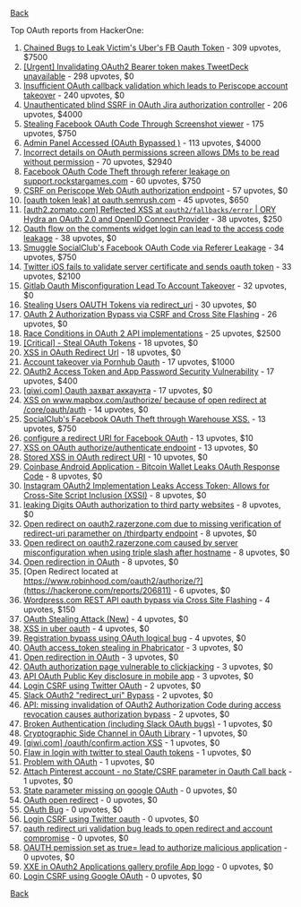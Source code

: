 [Back](../README.md)

Top OAuth reports from HackerOne:

1. [Chained Bugs to Leak Victim's Uber's FB Oauth Token](https://hackerone.com/reports/202781) - 309 upvotes, $7500
2. [[Urgent] Invalidating OAuth2 Bearer token makes TweetDeck unavailable](https://hackerone.com/reports/210779) - 298 upvotes, $0
3. [Insufficient OAuth callback validation which leads to Periscope account takeover](https://hackerone.com/reports/110293) - 240 upvotes, $0
4. [Unauthenticated blind SSRF in OAuth Jira authorization controller](https://hackerone.com/reports/398799) - 206 upvotes, $4000
5. [Stealing Facebook OAuth Code Through Screenshot viewer](https://hackerone.com/reports/488269) - 175 upvotes, $750
6. [Admin Panel Accessed (OAuth Bypassed )](https://hackerone.com/reports/294911) - 113 upvotes, $4000
7. [Incorrect details on OAuth permissions screen allows DMs to be read without permission](https://hackerone.com/reports/434763) - 70 upvotes, $2940
8. [Facebook OAuth Code Theft through referer leakage on support.rockstargames.com](https://hackerone.com/reports/482743) - 60 upvotes, $750
9. [CSRF on Periscope Web OAuth authorization endpoint](https://hackerone.com/reports/215381) - 57 upvotes, $0
10. [[oauth token leak] at oauth.semrush.com](https://hackerone.com/reports/314814) - 45 upvotes, $650
11. [[auth2.zomato.com] Reflected XSS at `oauth2/fallbacks/error` | ORY Hydra an OAuth 2.0 and OpenID Connect Provider](https://hackerone.com/reports/456333) - 38 upvotes, $250
12. [Oauth flow on the comments widget login can lead to the access code leakage](https://hackerone.com/reports/292783) - 38 upvotes, $0
13. [Smuggle SocialClub's Facebook OAuth Code via Referer Leakage](https://hackerone.com/reports/342709) - 34 upvotes, $750
14. [Twitter iOS fails to validate server certificate and sends oauth token](https://hackerone.com/reports/168538) - 33 upvotes, $2100
15. [Gitlab Oauth Misconfiguration Lead To Account Takeover](https://hackerone.com/reports/541701) - 32 upvotes, $0
16. [Stealing Users OAUTH Tokens via redirect_uri](https://hackerone.com/reports/405100) - 30 upvotes, $0
17. [OAuth 2 Authorization Bypass via CSRF and Cross Site Flashing](https://hackerone.com/reports/136582) - 26 upvotes, $0
18. [Race Conditions in OAuth 2 API implementations](https://hackerone.com/reports/55140) - 25 upvotes, $2500
19. [[Critical] - Steal OAuth Tokens](https://hackerone.com/reports/131202) - 18 upvotes, $0
20. [XSS in OAuth Redirect Url](https://hackerone.com/reports/163707) - 18 upvotes, $0
21. [Account takeover via Pornhub Oauth](https://hackerone.com/reports/192648) - 17 upvotes, $1000
22. [OAuth2 Access Token and App Password Security Vulnerability](https://hackerone.com/reports/343111) - 17 upvotes, $400
23. [[qiwi.com] Oauth захват аккаунта](https://hackerone.com/reports/159507) - 17 upvotes, $0
24. [XSS on www.mapbox.com/authorize/ because of open redirect at /core/oauth/auth](https://hackerone.com/reports/143240) - 14 upvotes, $0
25. [SocialClub's Facebook OAuth Theft through Warehouse XSS.](https://hackerone.com/reports/316948) - 13 upvotes, $750
26. [configure a redirect URI for Facebook OAuth](https://hackerone.com/reports/140432) - 13 upvotes, $10
27. [XSS on OAuth authorize/authenticate endpoint](https://hackerone.com/reports/87040) - 13 upvotes, $0
28. [Stored XSS in OAuth redirect URI](https://hackerone.com/reports/261138) - 10 upvotes, $0
29. [Coinbase Android Application - Bitcoin Wallet Leaks OAuth Response Code](https://hackerone.com/reports/5314) - 8 upvotes, $0
30. [Instagram OAuth2 Implementation Leaks Access Token; Allows for Cross-Site Script Inclusion (XSSI)](https://hackerone.com/reports/138270) - 8 upvotes, $0
31. [leaking Digits OAuth authorization to third party websites](https://hackerone.com/reports/166942) - 8 upvotes, $0
32. [Open redirect on oauth2.razerzone.com due to missing verification of redirect-uri paramether on /thirdparty endpoint](https://hackerone.com/reports/270031) - 8 upvotes, $0
33. [Open redirect on oauth2.razerzone.com caused by server misconfiguration when using triple slash after hostname](https://hackerone.com/reports/270028) - 8 upvotes, $0
34. [Open redirection in OAuth](https://hackerone.com/reports/405697) - 8 upvotes, $0
35. [Open Redirect located at https://www.robinhood.com/oauth2/authorize/?](https://hackerone.com/reports/206811) - 6 upvotes, $0
36. [Wordpress.com REST API oauth bypass via Cross Site Flashing](https://hackerone.com/reports/176308) - 4 upvotes, $150
37. [OAuth Stealing Attack (New)](https://hackerone.com/reports/3930) - 4 upvotes, $0
38. [XSS in uber oauth](https://hackerone.com/reports/131052) - 4 upvotes, $0
39. [Registration bypass using OAuth logical bug](https://hackerone.com/reports/64946) - 4 upvotes, $0
40. [OAuth access_token stealing in Phabricator](https://hackerone.com/reports/3596) - 3 upvotes, $0
41. [Open redirection in OAuth](https://hackerone.com/reports/55525) - 3 upvotes, $0
42. [OAuth authorization page vulnerable to clickjacking](https://hackerone.com/reports/65825) - 3 upvotes, $0
43. [API OAuth Public Key disclosure in mobile app](https://hackerone.com/reports/160120) - 3 upvotes, $0
44. [Login CSRF using Twitter OAuth](https://hackerone.com/reports/2228) - 2 upvotes, $0
45. [Slack OAuth2 "redirect_uri" Bypass](https://hackerone.com/reports/2575) - 2 upvotes, $0
46. [API: missing invalidation of OAuth2 Authorization Code during access revocation causes authorization bypass](https://hackerone.com/reports/57603) - 2 upvotes, $0
47. [Broken Authentication (including Slack OAuth bugs)](https://hackerone.com/reports/2559) - 1 upvotes, $0
48. [Cryptographic Side Channel in OAuth Library](https://hackerone.com/reports/31168) - 1 upvotes, $0
49. [[qiwi.com] /oauth/confirm.action XSS](https://hackerone.com/reports/36319) - 1 upvotes, $0
50. [Flaw in login with twitter to steal Oauth tokens](https://hackerone.com/reports/44492) - 1 upvotes, $0
51. [Problem with OAuth](https://hackerone.com/reports/46485) - 1 upvotes, $0
52. [Attach Pinterest account - no State/CSRF parameter in Oauth Call back](https://hackerone.com/reports/111218) - 1 upvotes, $0
53. [State parameter missing on google OAuth](https://hackerone.com/reports/2688) - 0 upvotes, $0
54. [OAuth open redirect](https://hackerone.com/reports/7900) - 0 upvotes, $0
55. [OAuth Bug](https://hackerone.com/reports/9460) - 0 upvotes, $0
56. [Login CSRF using Twitter oauth](https://hackerone.com/reports/13555) - 0 upvotes, $0
57. [oauth redirect uri validation bug leads to open redirect and account compromise](https://hackerone.com/reports/20661) - 0 upvotes, $0
58. [OAUTH pemission set as true= lead to authorize malicious application](https://hackerone.com/reports/87561) - 0 upvotes, $0
59. [XXE in OAuth2 Applications gallery profile App logo](https://hackerone.com/reports/104620) - 0 upvotes, $0
60. [Login CSRF using Google OAuth](https://hackerone.com/reports/118737) - 0 upvotes, $0


[Back](../README.md)